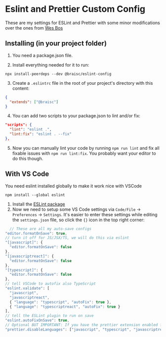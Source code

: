 # Eslint and Prettier Custom Config
These are my settings for ESLint and Prettier with some minor modifications over the ones from [Wes Bos](https://github.com/wesbos/eslint-config-wesbos)

## Installing (in your project folder)

1. You need a package.json file.

2. Install everything needed for it to run:

```
npx install-peerdeps --dev @braisc/eslint-config
```

3. Create a `.eslintrc` file in the root of your project's directory with this content:

```json
{
  "extends": ["@braisc"]
}
```

4. You can add two scripts to your package.json to lint and/or fix:

```json
"scripts": {
  "lint": "eslint .",
  "lint:fix": "eslint . --fix"
},
```

5. Now you can manually lint your code by running `npm run lint` and fix all fixable issues with `npm run lint:fix`. You probably want your editor to do this though.


## With VS Code

You need eslint installed globally to make it work nice with VSCode
```
npm install --global eslint
```
1. Install the [ESLint package](https://marketplace.visualstudio.com/items?itemName=dbaeumer.vscode-eslint)
2. Now we need to setup some VS Code settings via `Code/File` → `Preferences` → `Settings`. It's easier to enter these settings while editing the `settings.json` file, so click the `{}` icon in the top right corner:
  ```js
    // These are all my auto-save configs
  "editor.formatOnSave": true,
  // turn it off for JS/JSX/TS, we will do this via eslint
  "[javascript]": {
    "editor.formatOnSave": false
  },
  "[javascriptreact]": {
    "editor.formatOnSave": false
  },
  "[typescript]": {
    "editor.formatOnSave": false
  },
  // tell VSCode to autofix also TypeScript
  "eslint.validate": [
    "javascript",
    "javascriptreact",
    { "language": "typescript", "autoFix": true },
    { "language": "typescriptreact", "autoFix": true }
  ],
  // tell the ESLint plugin to run on save
  "eslint.autoFixOnSave": true,
  // Optional BUT IMPORTANT: If you have the prettier extension enabled for other languages like CSS and HTML, turn it off for JS/JSX/TS since we are doing it through Eslint already
  "prettier.disableLanguages": ["javascript", "typescript", "javascriptreact"],
  ```
